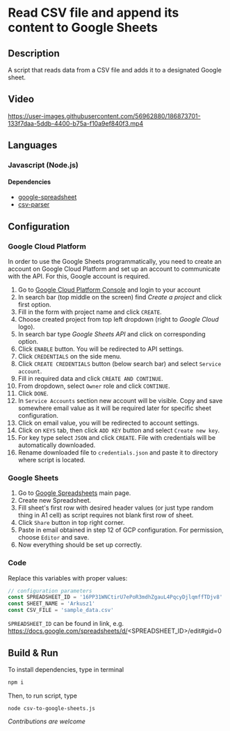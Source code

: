 # Read CSV file and append its content to Google Sheets
## Description
A script that reads data from a CSV file and adds it to a designated Google sheet.

## Video
https://user-images.githubusercontent.com/56962880/186873701-133f7daa-5ddb-4400-b75a-f10a9ef840f3.mp4

## Languages
### Javascript (Node.js)
#### Dependencies
- [google-spreadsheet](https://www.npmjs.com/package/google-spreadsheet)
- [csv-parser](https://www.npmjs.com/package/csv-parser)

## Configuration
### Google Cloud Platform
In order to use the Google Sheets programmatically, you need to create an account on 
Google Cloud Platform and set up an account to communicate with the API. For this,
Google account is required.

1. Go to [Google Cloud Platform Console](https://console.cloud.google.com/) and login to your account
2. In search bar (top middle on the screen) find _Create a project_ and click first option.
3. Fill in the form with project name and click `CREATE`.
4. Choose created project from top left dropdown (right to _Google Cloud_ logo).
5. In search bar type _Google Sheets API_ and click on corresponding option.
6. Click `ENABLE` button. You will be redirected to API settings.
7. Click `CREDENTIALS` on the side menu.
8. Click `CREATE CREDENTIALS` button (below search bar) and select `Service account`.
9. Fill in required data and click `CREATE AND CONTINUE`.
10. From dropdown, select `Owner` role and click `CONTINUE`.
11. Click `DONE`.
12. In `Service Accounts` section new account will be visible. Copy and save somewhere email
value as it will be required later for specific sheet configuration.
13. Click on email value, you will be redirected to account settings.
14. Click on `KEYS` tab, then click `ADD KEY` button and select `Create new key`.
15. For key type select `JSON` and click `CREATE`. File with credentials will be automatically downloaded.
16. Rename downloaded file to `credentials.json` and paste it to directory where script is located.

### Google Sheets
1. Go to [Google Spreadsheets](https://docs.google.com/spreadsheets/) main page.
2. Create new Spreadsheet.
3. Fill sheet's first row with desired header values (or just type random thing in A1 cell)
as script requires not blank first row of sheet.
4. Click `Share` button in top right corner.
5. Paste in email obtained in step 12 of GCP configuration. For permission, choose `Editor` and save.
6. Now everything should be set up correctly.

### Code
Replace this variables with proper values:
```javascript
// configuration parameters
const SPREADSHEET_ID = '16PP31WNCtirU7ePoR3mdhZgauL4PqcyDjlqmffTDjv8'
const SHEET_NAME = 'Arkusz1'
const CSV_FILE = 'sample_data.csv'
```

`SPREADSHEET_ID` can be found in link, e.g.
https://docs.google.com/spreadsheets/d/<SPREADSHEET_ID>/edit#gid=0

## Build & Run
To install dependencies, type in terminal
```bash
npm i
```

Then, to run script, type
```shell
node csv-to-google-sheets.js
```

_Contributions are welcome_
